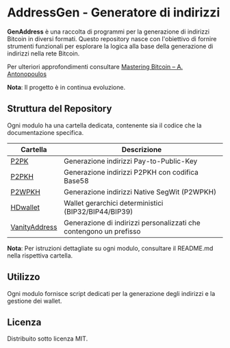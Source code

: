# AddressGen - Generatore di indirizzi


**GenAddress** è una raccolta di programmi per la generazione di indirizzi Bitcoin in diversi formati. 
Questo repository nasce con l'obiettivo di fornire strumenti funzionali per esplorare la logica alla base della generazione di indirizzi nella rete Bitcoin.


Per ulteriori approfondimenti consultare [Mastering Bitcoin – A. Antonopoulos](https://github.com/bitcoinbook/bitcoinbook)


**Nota**: Il progetto è in continua evoluzione.


## Struttura del Repository
Ogni modulo ha una cartella dedicata, contenente sia il codice che la documentazione specifica.


| Cartella                | Descrizione                                                    |
|-------------------------|----------------------------------------------------------------|
| [P2PK](P2PK/)           | Generazione indirizzi Pay-to-Public-Key                        |
| [P2PKH](P2PKH/)         | Generazione indirizzi P2PKH con codifica Base58                |
| [P2WPKH](P2WPKH/)       | Generazione indirizzi Native SegWit (P2WPKH)                   |
| [HDwallet](HDwallet/)   | Wallet gerarchici deterministici (BIP32/BIP44/BIP39)           |
| [VanityAddress](VanityAddress)|Generazione di indirizzi personalizzati che contengono un prefisso |


**Nota**: Per istruzioni dettagliate su ogni modulo, consultare il README.md nella rispettiva cartella.


## Utilizzo


Ogni modulo fornisce script dedicati per la generazione degli indirizzi e la gestione dei wallet.


## Licenza
Distribuito sotto licenza MIT.


